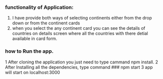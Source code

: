

### functionality of Application:

1. I have provide both ways of selecting continents either from the drop down or from the continent cards
2. when you select the any continent card you can see the details of countries on details screen where all the countries with there detial available in card form.


### how to Run the app.

1 After cloning the application you just need to type cammand npm install.
2 After Installing all the dependencies, type command ### npm start
3 app will start on localhost:3000